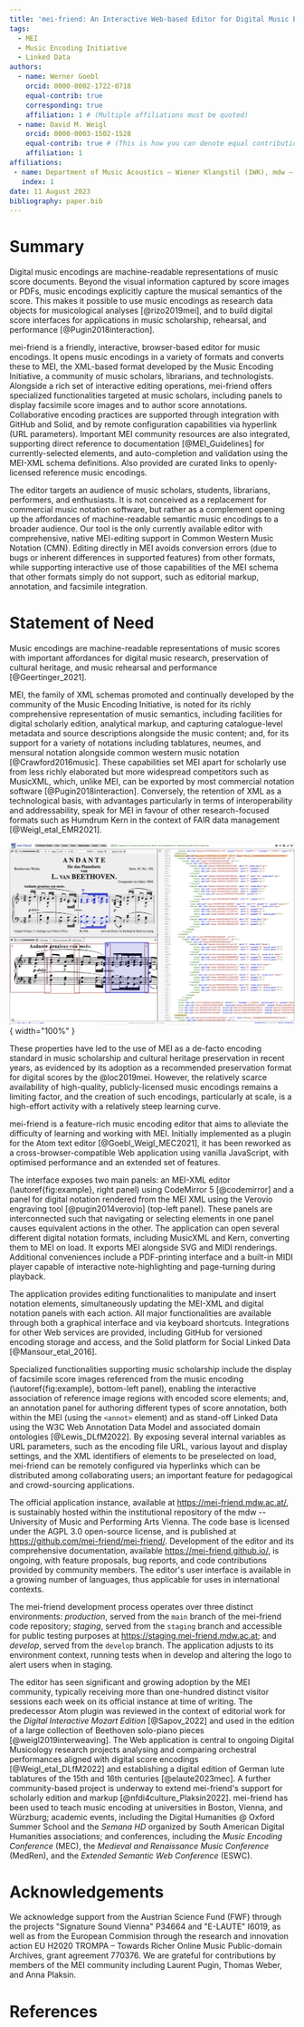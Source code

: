 ```yaml
---
title: 'mei-friend: An Interactive Web-based Editor for Digital Music Encodings'
tags:
  - MEI
  - Music Encoding Initiative
  - Linked Data
authors:
  - name: Werner Goebl
    orcid: 0000-0002-1722-0718
    equal-contrib: true
    corresponding: true
    affiliation: 1 # (Multiple affiliations must be quoted)
  - name: David M. Weigl
    orcid: 0000-0003-1502-1528
    equal-contrib: true # (This is how you can denote equal contributions between multiple authors)
    affiliation: 1
affiliations:
 - name: Department of Music Acoustics – Wiener Klangstil (IWK), mdw – University of Music and Performing Arts Vienna, Austria
   index: 1
date: 11 August 2023
bibliography: paper.bib
---
```


# Summary
Digital music encodings are machine-readable representations of music score documents. Beyond the visual information captured by score images or PDFs, music encodings explicitly capture the musical semantics of the score. This makes it possible to use music encodings as research data objects for musicological analyses [@rizo2019mei], and to build digital score interfaces for applications in music scholarship, rehearsal, and performance [@Pugin2018interaction]. 

mei-friend is a friendly, interactive, browser-based editor for music encodings. It opens music encodings in a variety of formats and converts these to MEI, the XML-based format developed by the Music Encoding Initiative, a community of music scholars, librarians, and technologists. Alongside a rich set of interactive editing operations, mei-friend offers specialized functionalities targeted at music scholars, including panels to display facsimile score images and to author score annotations. Collaborative encoding practices are supported through integration with GitHub and Solid, and by remote configuration capabilities via hyperlink (URL parameters). Important MEI community resources are also integrated, supporting direct reference to documentation [@MEI_Guidelines] for currently-selected elements, and auto-completion and validation using the MEI-XML schema definitions. Also provided are curated links to openly-licensed reference music encodings.

The editor targets an audience of music scholars, students, librarians, performers, and enthusiasts. It is not conceived as a replacement for commercial music notation software, but rather as a complement opening up the affordances of machine-readable semantic music encodings to a broader audience. Our tool is the only currently available editor with comprehensive, native MEI-editing support in Common Western Music Notation (CMN). Editing directly in MEI avoids conversion errors (due to bugs or inherent differences in supported features) from other formats, while supporting interactive use of those capabilities of the MEI schema that other formats simply do not support, such as editorial markup, annotation, and facsimile integration. 

# Statement of Need

Music encodings are machine-readable representations of music scores with important affordances for digital music research, preservation of cultural heritage, and music rehearsal and performance [@Geertinger_2021].

MEI, the family of XML schemas promoted and continually developed by the community of the Music Encoding Initiative, is noted for its richly comprehensive representation of music semantics, including facilities for digital scholarly edition, analytical markup, and capturing catalogue-level metadata and source descriptions alongside the music content; and, for its support for a variety of notations including tablatures, neumes, and mensural notation alongside common western music notation [@Crawford2016music]. These capabilities set MEI apart for scholarly use from less richly elaborated but more widespread competitors such as MusicXML, which, unlike MEI, can be exported by most commercial notation software [@Pugin2018interaction]. Conversely, the retention of XML as a technological basis, with advantages particularly in terms of interoperability and addressability, speak for MEI in favour of other research-focused formats such as Humdrum Kern in the context of FAIR data management [@Weigl_etal_EMR2021]. 

![mei-friend interface: MEI encoding of Beethoven's WoO 57 (right panel), digital score rendering (top-left panel), and associated facsimile image of the source edition (bottom-left panel), with the currently-selected measure highlighted in each modality.\label{fig:example}](mei-friend-WoO57-facsimile-2.png){ width="100%" }

These properties have led to the use of MEI as a de-facto encoding standard in music scholarship and cultural heritage preservation in recent years, as evidenced by its adoption as a recommended preservation format for digital scores by the @loc2019mei. However, the relatively scarce availability of high-quality, publicly-licensed music encodings remains a limiting factor, and the creation of such encodings, particularly at scale, is a high-effort activity with a relatively steep learning curve. 

mei-friend is a feature-rich music encoding editor that aims to alleviate the difficulty of learning and working with MEI. 
Initially implemented as a plugin for the Atom text editor [@Goebl_Weigl_MEC2021], it has been reworked as a cross-browser-compatible Web application using vanilla JavaScript, with optimised performance and an extended set of features.

The interface exposes two main panels: an MEI-XML editor (\autoref{fig:example}, right panel) using CodeMirror&nbsp;5 [@codemirror] and a panel for digital notation rendered from the MEI&nbsp;XML using the Verovio engraving tool [@pugin2014verovio] (top-left panel). These panels are interconnected such that navigating or selecting elements in one panel causes equivalent actions in the other. The application can open several different digital notation formats, including MusicXML and Kern, converting them to MEI on load. It exports MEI alongside SVG and MIDI renderings. Additional conveniences include a PDF-printing interface and a built-in MIDI player capable of interactive note-highlighting and page-turning during playback.

The application provides editing functionalities to manipulate and insert notation elements, simultaneously updating the MEI-XML and digital notation panels with each action. All major functionalities are available through both a graphical interface and via keyboard shortcuts. Integrations for other Web services are provided, including GitHub for versioned encoding storage and access, and the Solid platform for Social Linked Data [@Mansour_etal_2016].

Specialized functionalities supporting music scholarship include the display of facsimile score images referenced from the music encoding (\autoref{fig:example}, bottom-left panel), enabling the interactive association of reference image regions with encoded score elements; and, an annotation panel for authoring different types of score annotation, both within the MEI (using the `<annot>` element) and as stand-off Linked Data using the W3C Web Annotation Data Model and associated domain ontologies [@Lewis_DLfM2022]. 
By exposing several internal variables as URL parameters, such as the encoding file URL, various layout and display settings, and the XML identifiers of elements to be preselected on load, mei-friend can be remotely configured via hyperlinks which can be distributed among collaborating users; an important feature for pedagogical and crowd-sourcing applications.

The official application instance, available at <https://mei-friend.mdw.ac.at/>, is sustainably hosted within the institutional repository of the mdw -- University of Music and Performing Arts Vienna. The code base is licensed under the AGPL 3.0 open-source license, and is published at <https://github.com/mei-friend/mei-friend/>. Development of the editor and its comprehensive documentation, available <https://mei-friend.github.io/>, is ongoing, with feature proposals, bug reports, and code contributions provided by community members. The editor's user interface is available in a growing number of languages, thus applicable for uses in international contexts. 

The mei-friend development process operates over three distinct environments: *production*, served from the `main` branch of the mei-friend code repository; *staging*, served from the `staging` branch and accessible for public testing purposes at <https://staging.mei-friend.mdw.ac.at>; and *develop*, served from the `develop` branch. The application adjusts to its environment context, running tests when in develop and altering the logo to alert users when in staging.

The editor has seen significant and growing adoption by the MEI community, typically receiving more than one-hundred distinct visitor sessions each week on its official instance at time of writing.
The predecessor Atom plugin was reviewed in the context of editorial work for the *Digital Interactive Mozart Edition* [@Sapov_2022] and used in the edition of a large collection of Beethoven solo-piano pieces [@weigl2019interweaving].
The Web application is central to ongoing Digital Musicology research projects analysing and comparing orchestral performances aligned with digital score encodings [@Weigl_etal_DLfM2022] and establishing a digital edition of German lute tablatures of the 15th and 16th centuries [@elaute2023mec]. 
A further community-based project is underway to extend mei-friend's support for scholarly edition and markup [@nfdi4culture_Plaksin2022]. 
mei-friend has been used to teach music encoding at universities in Boston, Vienna, and Würzburg; academic events, including the Digital Humanities @ Oxford Summer School and the *Semana HD* organized by South American Digital Humanities associations; and conferences, including the *Music Encoding Conference* (MEC), the *Medieval and Renaissance Music Conference* (MedRen), and the *Extended Semantic Web Conference* (ESWC). 

# Acknowledgements

We acknowledge support from the Austrian Science Fund (FWF) through the projects "Signature Sound Vienna" P34664 and "E-LAUTE" I6019, as well as from the European Commision through the research and innovation action EU H2020 TROMPA – Towards Richer Online Music Public-domain Archives, grant agreement 770376. 
We are grateful for contributions by members of the MEI community including Laurent Pugin, Thomas Weber, and Anna Plaksin. 

# References
